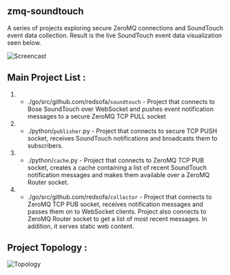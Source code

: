 zmq-soundtouch
---------------
A series of projects exploring secure ZeroMQ connections and SoundTouch event data collection. Result  is the live SoundTouch event data visualization seen below. 


![Screencast](https://github.com/redsofa/zmq-soundtouch/blob/master/docs/demo.gif "Screencast")


Main Project List : 
-------------------

1) - ./go/src/github.com/redsofa/`soundtouch` - Project that connects to Bose SoundTouch over WebSocket and pushes event notification messages to a secure ZeroMQ TCP PULL socket

2) - ./python/`publisher`.py - Project that connects to secure TCP PUSH socket, receives SoundTouch notifications and broadcasts them to subscribers.

3) - ./python/`cache`.py - Project that connects to ZeroMQ TCP PUB socket, creates a cache containing a list of recent SoundTouch notification messages	and makes them available over a ZeroMQ Router socket.

4) - ./go/src/github.com/redsofa/`collector` - Project that connects to ZeroMQ TCP PUB socket, receives notification messages and passes them on to WebSocket clients. Project also connects to ZeroMQ Router socket to get a list of most recent messages. In addition, it serves static web content.


Project Topology :
-------------------
![Topology](https://github.com/redsofa/zmq-soundtouch/blob/master/docs/topology.png "Topology")